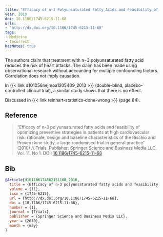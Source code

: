 ```yaml
---
title: "Efficacy of n-3 Polyunsaturated Fatty Acids and Feasibility of Optimizing Preventive Strategies in Patients at High Cardiovascular risk: Rationale, Design and Baseline Characteristics of the Rischio and Prevenzione study, a Large Randomised Trial in General Practice"
year: 2010
doi: 10.1186/1745-6215-11-68
urls:
- "http://dx.doi.org/10.1186/1745-6215-11-68"
tags:
- Medicine
- Incorrect
hasNotes: true
---
```


The authors claim that treatment with n−3 polyunsaturated fatty acid reduces the risk of heart attacks.
The claim has been made using observational research without accounting for multiple confounding factors.
Correlation does not imply causation.

In {{< link d101056nejmoa1205409_2013 >}} (double-blind, placebo-controlled clinical trial),
  a similar study shows that there is no effect.

Discussed in {{< link reinhart-statistics-done-wrong >}} (page 84).

## Reference

> <i></i> “Efficacy of n-3 polyunsaturated fatty acids and feasibility of optimizing preventive strategies in patients at high cardiovascular risk: rationale, design and baseline characteristics of the Rischio and Prevenzione study, a large randomised trial in general practice” (2010) // Trials. Publisher: Springer Science and Business Media LLC. Vol.&nbsp;11. No&nbsp;1. DOI:&nbsp;<a href='https://doi.org/10.1186/1745-6215-11-68'>10.1186/1745-6215-11-68</a>

## Bib

```bib
@Article{d101186174562151168_2010,
  title = {Efficacy of n-3 polyunsaturated fatty acids and feasibility of optimizing preventive strategies in patients at high cardiovascular risk: rationale, design and baseline characteristics of the Rischio and Prevenzione study, a large randomised trial in general practice},
  volume = {11},
  issn = {1745-6215},
  url = {http://dx.doi.org/10.1186/1745-6215-11-68},
  doi = {10.1186/1745-6215-11-68},
  number = {1},
  journal = {Trials},
  publisher = {Springer Science and Business Media LLC},
  year = {2010},
  month = {may}
}
```
